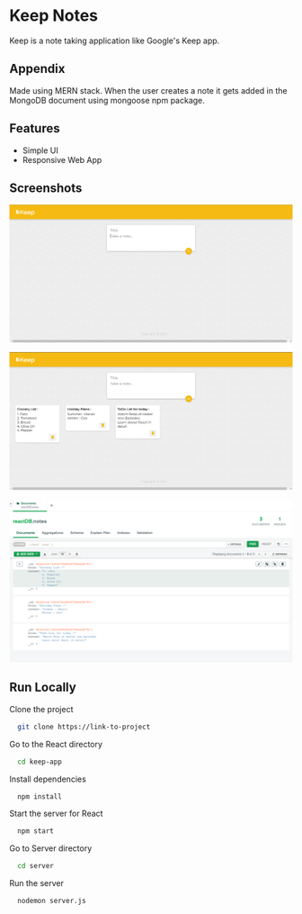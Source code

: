 
# Keep Notes

Keep is a note taking application like Google's Keep app.


## Appendix

Made using MERN stack. When the user creates a note it gets added in the MongoDB document using mongoose npm package.


## Features

- Simple UI
- Responsive Web App


## Screenshots

![App Screenshot](https://github.com/Himan-Miku/Notes-Keep/blob/main/screenshots/Keep-Empty.png?raw=true)


![App Screenshot](https://github.com/Himan-Miku/Notes-Keep/blob/main/screenshots/Keep-notes.png?raw=true)


![App Screenshot](https://github.com/Himan-Miku/Notes-Keep/blob/main/screenshots/Keep-mongoDB.png?raw=true)

## Run Locally

Clone the project

```bash
  git clone https://link-to-project
```

Go to the React directory

```bash
  cd keep-app
```

Install dependencies

```bash
  npm install
```

Start the server for React

```bash
  npm start
```

Go to Server directory

```bash
  cd server
```

Run the server

```bash
  nodemon server.js
```
